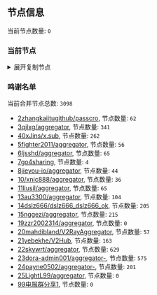 
## 节点信息
当前节点数量: `0`
### 当前节点
<details>
  <summary>展开复制节点</summary>

    

</details>

### 鸣谢名单
当前合并节点总数: `3098`
- [2zhangkaiitugithub/passcro](https://github.com/zhangkaiitugithub/passcro), 节点数量: `62`
- [3qjlxg/aggregator](https://github.com/qjlxg/aggregator), 节点数量: `341`
- [40xJins/x.sub](https://github.com/0xJins/x.sub), 节点数量: `262`
- [5fighter2011/aggregator](https://github.com/fighter2011/aggregator), 节点数量: `56`
- [6ljsshd/aggregator](https://github.com/ljsshd/aggregator), 节点数量: `65`
- [7go4sharing](https://github.com/go4sharing), 节点数量: `4`
- [8jieyou-io/aggregator](https://github.com/jieyou-io/aggregator), 节点数量: `44`
- [10/xnic888/aggregator](https://github.com/xnic888/aggregator), 节点数量: `36`
- [11liusil/aggregator](https://github.com/liusil/aggregator), 节点数量: `65`
- [13au3300/aggregator](https://github.com/au3300/aggregator), 节点数量: `104`
- [14dslz666/dslz666_dslz666_ok](https://github.com/dslz666/dslz666_dslz666_ok), 节点数量: `205`
- [15nggezi/aggregator](https://github.com/nggezi/aggregator), 节点数量: `215`
- [19zzr2002314/aggregator](https://github.com/zzr2002314/aggregator), 节点数量: `0`
- [20mahdibland/V2RayAggregator](https://github.com/mahdibland/V2RayAggregator), 节点数量: `57`
- [21yebekhe/V2Hub](https://github.com/yebekhe/V2Hub), 节点数量: `163`
- [22skywrt/aggregator](https://github.com/skywrt/aggregator), 节点数量: `629`
- [23dora-admin001/aggregator-](https://github.com/dora-admin001/aggregator-), 节点数量: `575`
- [24payne0502/aggregator-](https://github.com/payne0502/aggregator-), 节点数量: `201`
- [25LightL99/aggregator](https://github.com/LightL99/aggregator), 节点数量: `0`
- [99电报群分享1](https://github.com/cdddbc/getAirport), 节点数量: `0`


